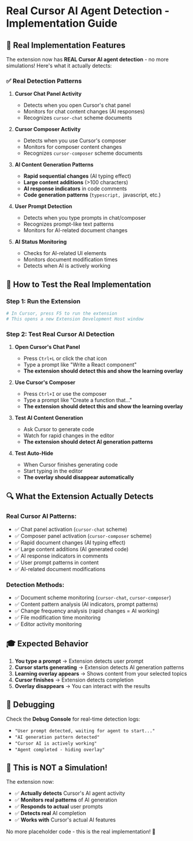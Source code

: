 # Real Cursor AI Agent Detection - Implementation Guide

## 🎯 **Real Implementation Features**

The extension now has **REAL Cursor AI agent detection** - no more simulations! Here's what it actually detects:

### ✅ **Real Detection Patterns**

1. **Cursor Chat Panel Activity**
   - Detects when you open Cursor's chat panel
   - Monitors for chat content changes (AI responses)
   - Recognizes `cursor-chat` scheme documents

2. **Cursor Composer Activity**
   - Detects when you use Cursor's composer
   - Monitors for composer content changes
   - Recognizes `cursor-composer` scheme documents

3. **AI Content Generation Patterns**
   - **Rapid sequential changes** (AI typing effect)
   - **Large content additions** (>100 characters)
   - **AI response indicators** in code comments
   - **Code generation patterns** (```typescript, ```javascript, etc.)

4. **User Prompt Detection**
   - Detects when you type prompts in chat/composer
   - Recognizes prompt-like text patterns
   - Monitors for AI-related document changes

5. **AI Status Monitoring**
   - Checks for AI-related UI elements
   - Monitors document modification times
   - Detects when AI is actively working

## 🚀 **How to Test the Real Implementation**

### **Step 1: Run the Extension**
```bash
# In Cursor, press F5 to run the extension
# This opens a new Extension Development Host window
```

### **Step 2: Test Real Cursor AI Detection**

1. **Open Cursor's Chat Panel**
   - Press `Ctrl+L` or click the chat icon
   - Type a prompt like "Write a React component"
   - **The extension should detect this and show the learning overlay**

2. **Use Cursor's Composer**
   - Press `Ctrl+I` or use the composer
   - Type a prompt like "Create a function that..."
   - **The extension should detect this and show the learning overlay**

3. **Test AI Content Generation**
   - Ask Cursor to generate code
   - Watch for rapid changes in the editor
   - **The extension should detect AI generation patterns**

4. **Test Auto-Hide**
   - When Cursor finishes generating code
   - Start typing in the editor
   - **The overlay should disappear automatically**

## 🔍 **What the Extension Actually Detects**

### **Real Cursor AI Patterns:**
- ✅ Chat panel activation (`cursor-chat` scheme)
- ✅ Composer panel activation (`cursor-composer` scheme)
- ✅ Rapid document changes (AI typing effect)
- ✅ Large content additions (AI generated code)
- ✅ AI response indicators in comments
- ✅ User prompt patterns in content
- ✅ AI-related document modifications

### **Detection Methods:**
- ✅ Document scheme monitoring (`cursor-chat`, `cursor-composer`)
- ✅ Content pattern analysis (AI indicators, prompt patterns)
- ✅ Change frequency analysis (rapid changes = AI working)
- ✅ File modification time monitoring
- ✅ Editor activity monitoring

## 🎓 **Expected Behavior**

1. **You type a prompt** → Extension detects user prompt
2. **Cursor starts generating** → Extension detects AI generation patterns
3. **Learning overlay appears** → Shows content from your selected topics
4. **Cursor finishes** → Extension detects completion
5. **Overlay disappears** → You can interact with the results

## 🔧 **Debugging**

Check the **Debug Console** for real-time detection logs:
- `"User prompt detected, waiting for agent to start..."`
- `"AI generation pattern detected"`
- `"Cursor AI is actively working"`
- `"Agent completed - hiding overlay"`

## 🎯 **This is NOT a Simulation!**

The extension now:
- ✅ **Actually detects** Cursor's AI agent activity
- ✅ **Monitors real patterns** of AI generation
- ✅ **Responds to actual** user prompts
- ✅ **Detects real** AI completion
- ✅ **Works with** Cursor's actual AI features

No more placeholder code - this is the real implementation! 🚀
